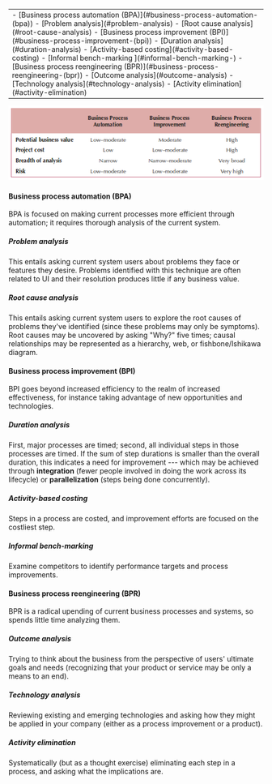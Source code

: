 <table class="TOC"><tr><td>			- [Business process automation (BPA)](#business-process-automation-(bpa))
				- [Problem analysis](#problem-analysis)
				- [Root cause analysis](#root-cause-analysis)
			- [Business process improvement (BPI)](#business-process-improvement-(bpi))
				- [Duration analysis](#duration-analysis)
				- [Activity-based costing](#activity-based-costing)
				- [Informal bench-marking ](#informal-bench-marking-)
			- [Business process reengineering (BPR)](#business-process-reengineering-(bpr))
				- [Outcome analysis](#outcome-analysis)
				- [Technology analysis](#technology-analysis)
				- [Activity elimination](#activity-elimination)
</td></tr></table>

![](../ILLOS/BPA-BPI-BPR.png)

#### Business process automation (BPA)

BPA is focused on making current processes more efficient through automation; it requires thorough analysis of the current system.

##### Problem analysis

This entails asking current system users about problems they face or features they desire. Problems identified with this technique are often related to UI and their resolution produces little if any business value.

##### Root cause analysis

This entails asking current system users to explore the root causes of problems they've identified (since these problems may only be symptoms). Root causes may be uncovered by asking "Why?" five times; causal relationships may be represented as a hierarchy, web, or fishbone/Ishikawa diagram.

#### Business process improvement (BPI)

BPI goes beyond increased efficiency to the realm of increased effectiveness, for instance taking advantage of new opportunities and technologies.
    
##### Duration analysis

First, major processes are timed; second, all individual steps in those processes are timed. If the sum of step durations is smaller than the overall duration, this indicates a need for improvement --- which may be achieved through **integration** (fewer people involved in doing the work across its lifecycle) or **parallelization** (steps being done concurrently).

##### Activity-based costing

Steps in a process are costed, and improvement efforts are focused on the costliest step.

##### Informal bench-marking 

Examine competitors to identify performance targets and process improvements.
    
#### Business process reengineering (BPR)

BPR is a radical upending of current business processes and systems, so spends little time analyzing them.

##### Outcome analysis

Trying to think about the business from the perspective of users' ultimate goals and needs (recognizing that your product or service may be only a means to an end).

##### Technology analysis

Reviewing existing and emerging technologies and asking how they might be applied in your company (either as a process improvement or a product).

##### Activity elimination

Systematically (but as a thought exercise) eliminating each step in a process, and asking what the implications are.
